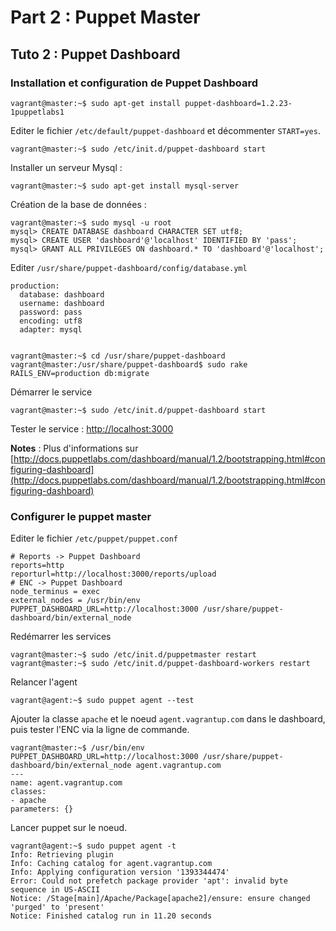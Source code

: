 # Part 2 : Puppet Master

## Tuto 2 : Puppet Dashboard

### Installation et configuration de Puppet Dashboard

    vagrant@master:~$ sudo apt-get install puppet-dashboard=1.2.23-1puppetlabs1

Editer le fichier `/etc/default/puppet-dashboard` et décommenter `START=yes`.

    vagrant@master:~$ sudo /etc/init.d/puppet-dashboard start

Installer un serveur Mysql :

    vagrant@master:~$ sudo apt-get install mysql-server

Création de la base de données :

    vagrant@master:~$ sudo mysql -u root
    mysql> CREATE DATABASE dashboard CHARACTER SET utf8;
    mysql> CREATE USER 'dashboard'@'localhost' IDENTIFIED BY 'pass';
    mysql> GRANT ALL PRIVILEGES ON dashboard.* TO 'dashboard'@'localhost';


Editer `/usr/share/puppet-dashboard/config/database.yml`

    production:
      database: dashboard
      username: dashboard
      password: pass
      encoding: utf8
      adapter: mysql


    vagrant@master:~$ cd /usr/share/puppet-dashboard
    vagrant@master:/usr/share/puppet-dashboard$ sudo rake RAILS_ENV=production db:migrate

Démarrer le service

    vagrant@master:~$ sudo /etc/init.d/puppet-dashboard start

Tester le service : [http://localhost:3000](http://localhost:3000)

__Notes__ : Plus d'informations sur [http://docs.puppetlabs.com/dashboard/manual/1.2/bootstrapping.html#configuring-dashboard](http://docs.puppetlabs.com/dashboard/manual/1.2/bootstrapping.html#configuring-dashboard)


### Configurer le puppet master

Editer le fichier `/etc/puppet/puppet.conf`

    # Reports -> Puppet Dashboard
    reports=http
    reporturl=http://localhost:3000/reports/upload
    # ENC -> Puppet Dashboard
    node_terminus = exec
    external_nodes = /usr/bin/env PUPPET_DASHBOARD_URL=http://localhost:3000 /usr/share/puppet-dashboard/bin/external_node

Redémarrer les services
    
    vagrant@master:~$ sudo /etc/init.d/puppetmaster restart
    vagrant@master:~$ sudo /etc/init.d/puppet-dashboard-workers restart
    
Relancer l'agent

    vagrant@agent:~$ sudo puppet agent --test

Ajouter la classe `apache` et le noeud `agent.vagrantup.com` dans le dashboard, puis tester l'ENC via la ligne de commande.

    vagrant@master:~$ /usr/bin/env PUPPET_DASHBOARD_URL=http://localhost:3000 /usr/share/puppet-dashboard/bin/external_node agent.vagrantup.com
    ---
    name: agent.vagrantup.com
    classes:
    - apache
    parameters: {}

Lancer puppet sur le noeud.

    vagrant@agent:~$ sudo puppet agent -t
    Info: Retrieving plugin
    Info: Caching catalog for agent.vagrantup.com
    Info: Applying configuration version '1393344474'
    Error: Could not prefetch package provider 'apt': invalid byte sequence in US-ASCII
    Notice: /Stage[main]/Apache/Package[apache2]/ensure: ensure changed 'purged' to 'present'
    Notice: Finished catalog run in 11.20 seconds



